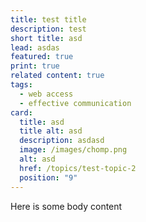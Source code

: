 ```yaml
---
title: test title
description: test
short title: asd
lead: asdas
featured: true
print: true
related content: true
tags:
  - web access
  - effective communication
card:
  title: asd
  title alt: asd
  description: asdasd
  image: /images/chomp.png
  alt: asd
  href: /topics/test-topic-2
  position: "9"
---
```

Here is some body content